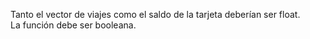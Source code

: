 Tanto el vector de viajes como el saldo de la tarjeta deberían ser float.<br>La función debe ser booleana.